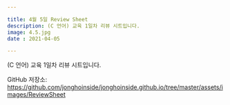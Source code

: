 ```yaml
---

title: 4월 5일 Review Sheet
description: (C 언어) 교육 1일차 리뷰 시트입니다.
image: 4.5.jpg
date : 2021-04-05

---
```


(C 언어) 교육 1일차 리뷰 시트입니다.

GitHub 저장소: <https://github.com/jonghoinside/jonghoinside.github.io/tree/master/assets/images/ReviewSheet>

